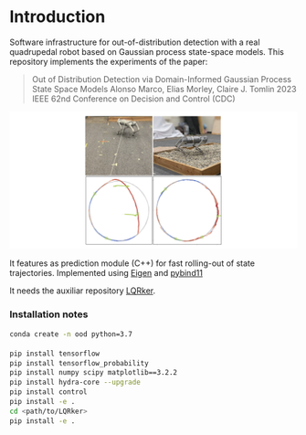 # Introduction
Software infrastructure for out-of-distribution detection with a real quadrupedal robot based on Gaussian process state-space models. This repository implements the experiments of the paper:

> Out of Distribution Detection via Domain-Informed Gaussian Process State Space Models
> Alonso Marco, Elias Morley, Claire J. Tomlin
> 2023 IEEE 62nd Conference on Decision and Control (CDC)

![daisy](pics/eye_catcher2_wide.png)

It features as prediction module (C++) for fast rolling-out of state trajectories. Implemented using [Eigen](https://eigen.tuxfamily.org/) and [pybind11](https://github.com/pybind/pybind11)

It needs the auxiliar repository [LQRker](https://github.com/alonrot/LQRker).



### Installation notes

```bash
conda create -n ood python=3.7

pip install tensorflow
pip install tensorflow_probability
pip install numpy scipy matplotlib==3.2.2
pip install hydra-core --upgrade
pip install control
pip install -e .
cd <path/to/LQRker>
pip install -e .
```
